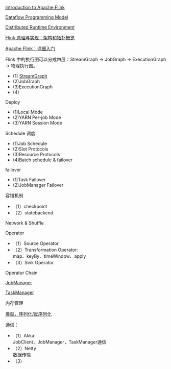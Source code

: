 [Introduction to Apache Flink](http://flink.apache.org/introduction.html)

[Dataflow Programming Model](https://ci.apache.org/projects/flink/flink-docs-release-1.4/concepts/programming-model.html)

[Distributed Runtime Environment](https://ci.apache.org/projects/flink/flink-docs-release-1.4/concepts/runtime.html)

[Flink 原理与实现：架构和拓扑概览](http://wuchong.me/blog/2016/05/03/flink-internals-overview/)

[Apache Flink：详细入门](http://www.aboutyun.com/thread-18491-1-1.html)


Flink 中的执行图可以分成四层：StreamGraph -> JobGraph -> ExecutionGraph -> 物理执行图。
- (1) [StreamGraph](https://github.com/binlijin/java-learn/blob/master/flink/StreamGraph.md) 
- (2)JobGraph
- (3)ExecutionGraph
- (4)

Deploy
- (1)Local Mode
- (2)YARN Per-job Mode
- (3)YARN Session Mode

Schedule 调度
- (1)Job Schedule
- (2)Slot Protocols
- (3)Resource Protocols
- (4)Batch schedule & failover

failover
- (1)Task Failover
- (2)JobManager Failover

容错机制
- （1）checkpoint
- （2）statebackend 
  
Network & Shuffle
  
Operator
- （1）Source Operator
- （2）Transformation Operator:   
       map、keyBy、timeWindow、apply
- （3）Sink Operator

Operator Chain

[JobManager](https://github.com/binlijin/java-learn/blob/master/flink/JobManager.md)
  
[TaskManager](https://github.com/binlijin/java-learn/blob/master/flink/TaskManager.md)
  
内存管理

[类型，序列化/反序列化](https://github.com/binlijin/java-learn/blob/master/flink/types_serialization.md)

通信：
- （1）Akka:   
      JobClient，JobManager，TaskManager通信
- （2）Netty   
       数据传输
- （3）
